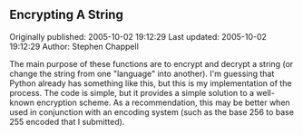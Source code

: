 ## Encrypting A String

Originally published: 2005-10-02 19:12:29
Last updated: 2005-10-02 19:12:29
Author: Stephen Chappell

The main purpose of these functions are to encrypt and decrypt a string (or change the string from one "language" into another). I'm guessing that Python already has something like this, but this is my implementation of the process. The code is simple, but it provides a simple solution to a well-known encryption scheme. As a recommendation, this may be better when used in conjunction with an encoding system (such as the base 256 to base 255 encoded that I submitted).